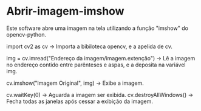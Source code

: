 # Abrir-imagem-imshow
Este software abre uma imagem na tela utilizando a função "imshow"
do opencv-python.

import cv2 as cv -> Importa a bibiloteca opencv, e a apelida de cv.

img = cv.imread("Endereço da imagem/imagem.extenção") -> Lê a imagem no endereço contido entre parênteses e aspas, e a deposita na variável img.

cv.imshow("Imagem Original", img) -> Exibe a imagem.

cv.waitKey(0) -> Aguarda a imagem ser exibida.
cv.destroyAllWindows() -> Fecha todas as janelas após cessar a exibição da imagem.
